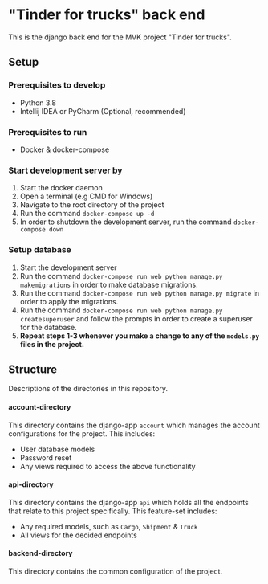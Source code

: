 # "Tinder for trucks" back end
This is the django back end for the MVK project "Tinder for trucks".

## Setup
### Prerequisites to develop
- Python 3.8
- Intellij IDEA or PyCharm (Optional, recommended)

### Prerequisites to run
- Docker & docker-compose

### Start development server by
1. Start the docker daemon
2. Open a terminal (e.g CMD for Windows)
3. Navigate to the root directory of the project
4. Run the command `docker-compose up -d`
5. In order to shutdown the development server, run the command `docker-compose down`

### Setup database
1. Start the development server
2. Run the command `docker-compose run web python manage.py makemigrations` in order to make database migrations.
3. Run the command `docker-compose run web python manage.py migrate` in order to apply the migrations.
4. Run the command `docker-compose run web python manage.py createsuperuser` and follow the prompts in order to create a superuser for the database.
5. **Repeat steps 1-3 whenever you make a change to any of the `models.py` files in the project.**

## Structure
Descriptions of the directories in this repository.
#### account-directory
This directory contains the django-app `account` which manages the account configurations for the project.
This includes:
- User database models
- Password reset
- Any views required to access the above functionality

#### api-directory
This directory contains the django-app `api` which holds all the endpoints that relate to this project specifically.
This feature-set includes:
- Any required models, such as `Cargo`, `Shipment` & `Truck`
- All views for the decided endpoints

#### backend-directory
This directory contains the common configuration of the project.
